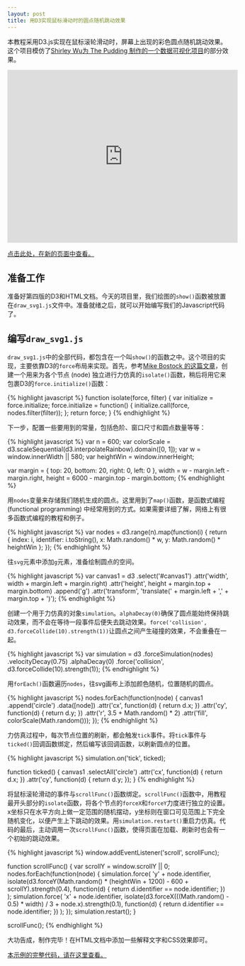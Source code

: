 ```yaml
---
layout: post
title: 用D3实现鼠标滑动时的圆点随机跳动效果
---
```


本教程采用D3.js实现在鼠标滚轮滑动时，屏幕上出现的彩色圆点随机跳动效果。这个项目模仿了[Shirley Wu](http://sxywu.com/)[为 The Pudding 制作的一个数据可视化项目](https://pudding.cool/2017/03/hamilton/index.html)的部分效果。

<iframe width="520" height="390" style="overflow:hidden;" src="https://scanthonie.github.io/d3-data-visualization-snippets/a003/index.html" frameborder="0" allowfullscreen></iframe>

<a href="https://scanthonie.github.io/d3-data-visualization-snippets/a003/index.html" target="_blank">点击此处，在新的页面中查看。</a>

## 准备工作

准备好第四版的D3和HTML文档。今天的项目里，我们绘图的`show()`函数被放置在`draw_svg1.js`文件中。准备就绪之后，就可以开始编写我们的Javascript代码了。

## 编写`draw_svg1.js`

`draw_svg1.js`中的全部代码，都包含在一个叫`show()`的函数之中。这个项目的实现，主要依靠D3的`force`布局来实现。首先，参考[Mike Bostock 的这篇文章](https://bl.ocks.org/mbostock/b1f0ee970299756bc12d60aedf53c13b)，创建一个用来为各个节点 (node) 独立进行力仿真的`isolate()`函数，稍后将用它来包裹D3的`force.initialize()`函数：

{% highlight javascript %}
function isolate(force, filter) {
  var initialize = force.initialize;
  force.initialize = function() {
    initialize.call(force, nodes.filter(filter));
  };
  return force;
}
{% endhighlight %}

下一步，配置一些要用到的常量，包括色阶、窗口尺寸和圆点数量等等：

{% highlight javascript %}
var n = 600;
var colorScale = d3.scaleSequential(d3.interpolateRainbow).domain([0, 1]);
var w = window.innerWidth || 580;
var heightWin = window.innerHeight;

var margin = { top: 20, bottom: 20, right: 0, left: 0 },
  width = w - margin.left - margin.right,
  height = 6000 - margin.top - margin.bottom;
{% endhighlight %}

用`nodes`变量来存储我们随机生成的圆点。这里用到了`map()`函数，是函数式编程 (functional programming) 中经常用到的方式。如果需要详细了解，网络上有很多函数式编程的教程和例子。

{% highlight javascript %}
var nodes = d3.range(n).map(function(i) {
  return {
    index: i,
    identifier: i.toString(),
    x: Math.random() * w,
    y: Math.random() * heightWin
  };
});
{% endhighlight %}

往`svg`元素中添加`g`元素，准备绘制圆点的空间。

{% highlight javascript %}
var canvas1 = d3
  .select('#canvas1')
  .attr('width', width + margin.left + margin.right)
  .attr('height', height + margin.top + margin.bottom)
  .append('g')
  .attr('transform', 'translate(' + margin.left + ',' + margin.top + ')');
{% endhighlight %}

创建一个用于力仿真的对象`simulation`。`alphaDecay(0)`确保了圆点能始终保持跳动效果，而不会在等待一段事件后便失去跳动效果。`force('collision', d3.forceCollide(10).strength(1))`让圆点之间产生碰撞的效果，不会重叠在一起。

{% highlight javascript %}
var simulation = d3
  .forceSimulation(nodes)
  .velocityDecay(0.75)
  .alphaDecay(0)
  .force('collision', d3.forceCollide(10).strength(1));
{% endhighlight %}

用`forEach()`函数遍历`nodes`，往svg画布上添加颜色随机，位置随机的圆点。

{% highlight javascript %}
nodes.forEach(function(node) {
    canvas1
      .append('circle')
      .data([node])
      .attr('cx', function(d) {
        return d.x;
      })
      .attr('cy', function(d) {
        return d.y;
      })
      .attr('r', 3.5 + Math.random() * 2)
      .attr('fill', colorScale(Math.random()));
  });
{% endhighlight %}

力仿真过程中，每次节点位置的刷新，都会触发`tick`事件。将`tick`事件与`ticked()`回调函数绑定，然后编写该回调函数，以刷新圆点的位置。

{% highlight javascript %}
simulation.on('tick', ticked);

function ticked() {
  canvas1
    .selectAll('circle')
    .attr('cx', function(d) {
      return d.x;
    })
    .attr('cy', function(d) {
      return d.y;
    });
}
{% endhighlight %}

将鼠标滚轮滑动的事件与`scrollFunc()`函数绑定。`scrollFunc()`函数中，用教程最开头部分的`isolate`函数，将各个节点的`forceX`和`forceY`力度进行独立的设置。x坐标只在水平方向上做一定范围的随机摆动，y坐标则在窗口可见范围上下完全随机变化，以便产生上下跳动的效果。用`simulation.restart()`重启力仿真。代码的最后，主动调用一次`scrollFunc()`函数，使得页面在加载、刷新时也会有一个初始的跳动效果。

{% highlight javascript %}
window.addEventListener('scroll', scrollFunc);

function scrollFunc() {
  var scrollY = window.scrollY || 0;
  nodes.forEach(function(node) {
    simulation.force(
      'y' + node.identifier,
      isolate(d3.forceY(Math.random() * (heightWin + 1200) - 600 + scrollY).strength(0.4), function(d) {
        return d.identifier == node.identifier;
      })
    );
    simulation.force(
      'x' + node.identifier,
      isolate(d3.forceX(((Math.random() - 0.5) * width) / 3 + node.x).strength(0.1), function(d) {
        return d.identifier == node.identifier;
      })
    );
  });
  simulation.restart();
}

scrollFunc();
{% endhighlight %}

大功告成，制作完毕！在HTML文档中添加一些解释文字和CSS效果即可。

[本示例的完整代码，请在这里查看。](https://github.com/scanthonie/d3-data-visualization-snippets/tree/master/a003)

